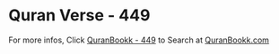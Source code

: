 # Quran Verse - 449 

For more infos, Click [QuranBookk - 449](https://www.quranbookk.com/quran/search?q=449) to Search at [QuranBookk.com](http://quranbookk.com/)